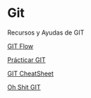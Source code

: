 # Git
Recursos y Ayudas de GIT

[GIT Flow](https://view.genial.ly/5f90c529968ec80d108dee4f/interactive-content-flow)

[Prácticar GIT](https://learngitbranching.js.org/?locale=es_AR)

[GIT CheatSheet](https://training.github.com/downloads/es_ES/github-git-cheat-sheet/)

[Oh Shit GIT](https://ohshitgit.com/)
